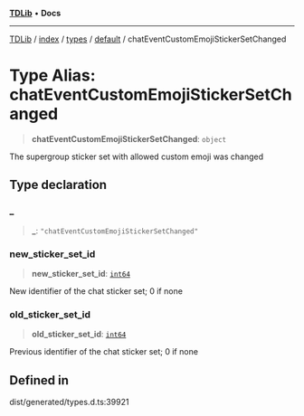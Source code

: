 [**TDLib**](../../../../../../README.md) • **Docs**

***

[TDLib](../../../../../../modules.md) / [index](../../../../../README.md) / [types](../../../README.md) / [default](../README.md) / chatEventCustomEmojiStickerSetChanged

# Type Alias: chatEventCustomEmojiStickerSetChanged

> **chatEventCustomEmojiStickerSetChanged**: `object`

The supergroup sticker set with allowed custom emoji was changed

## Type declaration

### \_

> **\_**: `"chatEventCustomEmojiStickerSetChanged"`

### new\_sticker\_set\_id

> **new\_sticker\_set\_id**: [`int64`](int64-1.md)

New identifier of the chat sticker set; 0 if none

### old\_sticker\_set\_id

> **old\_sticker\_set\_id**: [`int64`](int64-1.md)

Previous identifier of the chat sticker set; 0 if none

## Defined in

dist/generated/types.d.ts:39921

